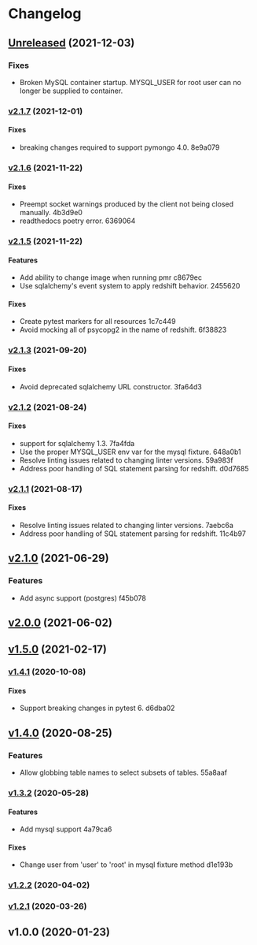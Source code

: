 # Changelog

## [Unreleased](https://github.com/schireson/schireson-pytest-mock-resources/compare/v2.1.7...HEAD) (2021-12-03)

### Fixes

- Broken MySQL container startup. MYSQL_USER for root user can no longer be supplied to container.

### [v2.1.7](https://github.com/schireson/schireson-pytest-mock-resources/compare/v2.1.6...v2.1.7) (2021-12-01)

#### Fixes

- breaking changes required to support pymongo 4.0. 8e9a079

### [v2.1.6](https://github.com/schireson/schireson-pytest-mock-resources/compare/v2.1.5...v2.1.6) (2021-11-22)

#### Fixes

- Preempt socket warnings produced by the client not being closed manually. 4b3d9e0
- readthedocs poetry error. 6369064

### [v2.1.5](https://github.com/schireson/schireson-pytest-mock-resources/compare/v2.1.3...v2.1.5) (2021-11-22)

#### Features

- Add ability to change image when running pmr c8679ec
- Use sqlalchemy's event system to apply redshift behavior. 2455620

#### Fixes

- Create pytest markers for all resources 1c7c449
- Avoid mocking all of psycopg2 in the name of redshift. 6f38823

### [v2.1.3](https://github.com/schireson/schireson-pytest-mock-resources/compare/v2.1.2...v2.1.3) (2021-09-20)

#### Fixes

- Avoid deprecated sqlalchemy URL constructor. 3fa64d3

### [v2.1.2](https://github.com/schireson/schireson-pytest-mock-resources/compare/v2.1.1...v2.1.2) (2021-08-24)

#### Fixes

- support for sqlalchemy 1.3. 7fa4fda
- Use the proper MYSQL_USER env var for the mysql fixture. 648a0b1
- Resolve linting issues related to changing linter versions. 59a983f
- Address poor handling of SQL statement parsing for redshift. d0d7685

### [v2.1.1](https://github.com/schireson/schireson-pytest-mock-resources/compare/v2.1.0...v2.1.1) (2021-08-17)

#### Fixes

- Resolve linting issues related to changing linter versions. 7aebc6a
- Address poor handling of SQL statement parsing for redshift. 11c4b97

## [v2.1.0](https://github.com/schireson/schireson-pytest-mock-resources/compare/v2.0.0...v2.1.0) (2021-06-29)

### Features

- Add async support (postgres) f45b078

## [v2.0.0](https://github.com/schireson/schireson-pytest-mock-resources/compare/v1.5.0...v2.0.0) (2021-06-02)

## [v1.5.0](https://github.com/schireson/schireson-pytest-mock-resources/compare/v1.4.1...v1.5.0) (2021-02-17)

### [v1.4.1](https://github.com/schireson/schireson-pytest-mock-resources/compare/v1.4.0...v1.4.1) (2020-10-08)

#### Fixes

- Support breaking changes in pytest 6. d6dba02

## [v1.4.0](https://github.com/schireson/schireson-pytest-mock-resources/compare/v1.3.2...v1.4.0) (2020-08-25)

### Features

- Allow globbing table names to select subsets of tables. 55a8aaf

### [v1.3.2](https://github.com/schireson/schireson-pytest-mock-resources/compare/v1.2.2...v1.3.2) (2020-05-28)

#### Features

- Add mysql support 4a79ca6

#### Fixes

- Change user from 'user' to 'root' in mysql fixture method d1e193b

### [v1.2.2](https://github.com/schireson/schireson-pytest-mock-resources/compare/v1.2.1...v1.2.2) (2020-04-02)

### [v1.2.1](https://github.com/schireson/schireson-pytest-mock-resources/compare/v1.0.0...v1.2.1) (2020-03-26)

## v1.0.0 (2020-01-23)
